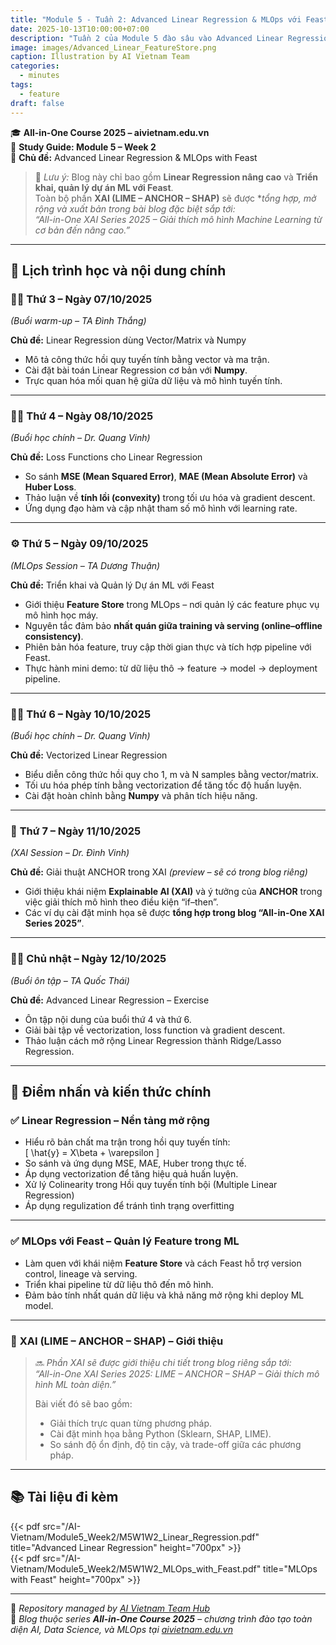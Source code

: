 ```yaml
---
title: "Module 5 - Tuần 2: Advanced Linear Regression & MLOps với Feast"
date: 2025-10-13T10:00:00+07:00
description: "Tuần 2 của Module 5 đào sâu vào Advanced Linear Regression — từ vector hóa công thức đến triển khai dự án ML thực chiến với Feast. Blog này tập trung vào Linear Regression và MLOps, trong khi XAI (LIME–ANCHOR–SHAP) sẽ được tổng hợp trong một bài blog đặc biệt sắp tới!"
image: images/Advanced_Linear_FeatureStore.png
caption: Illustration by AI Vietnam Team
categories:
  - minutes
tags:
  - feature
draft: false
---
```


🎓 **All-in-One Course 2025 – aivietnam.edu.vn**  
📘 **Study Guide: Module 5 – Week 2**  
🧩 **Chủ đề:** Advanced Linear Regression & MLOps with Feast  

> 🧠 *Lưu ý:* Blog này chỉ bao gồm **Linear Regression nâng cao** và **Triển khai, quản lý dự án ML với Feast**.  
> Toàn bộ phần **XAI (LIME – ANCHOR – SHAP)** sẽ được **tổng hợp, mở rộng và xuất bản trong bài blog đặc biệt sắp tới:  
> “All-in-One XAI Series 2025 – Giải thích mô hình Machine Learning từ cơ bản đến nâng cao.”*

---

## 📅 **Lịch trình học và nội dung chính**

### 🧑‍🏫 **Thứ 3 – Ngày 07/10/2025**

_(Buổi warm-up – TA Đình Thắng)_

**Chủ đề:** Linear Regression dùng Vector/Matrix và Numpy  
- Mô tả công thức hồi quy tuyến tính bằng vector và ma trận.  
- Cài đặt bài toán Linear Regression cơ bản với **Numpy**.  
- Trực quan hóa mối quan hệ giữa dữ liệu và mô hình tuyến tính.  

---

### 👨‍🏫 **Thứ 4 – Ngày 08/10/2025**

_(Buổi học chính – Dr. Quang Vinh)_

**Chủ đề:** Loss Functions cho Linear Regression  
- So sánh **MSE (Mean Squared Error)**, **MAE (Mean Absolute Error)** và **Huber Loss**.  
- Thảo luận về **tính lồi (convexity)** trong tối ưu hóa và gradient descent.  
- Ứng dụng đạo hàm và cập nhật tham số mô hình với learning rate.  

---

### ⚙️ **Thứ 5 – Ngày 09/10/2025**

_(MLOps Session – TA Dương Thuận)_

**Chủ đề:** Triển khai và Quản lý Dự án ML với Feast  
- Giới thiệu **Feature Store** trong MLOps – nơi quản lý các feature phục vụ mô hình học máy.  
- Nguyên tắc đảm bảo **nhất quán giữa training và serving (online–offline consistency)**.  
- Phiên bản hóa feature, truy cập thời gian thực và tích hợp pipeline với Feast.  
- Thực hành mini demo: từ dữ liệu thô → feature → model → deployment pipeline.  

---

### 👨‍🏫 **Thứ 6 – Ngày 10/10/2025**

_(Buổi học chính – Dr. Quang Vinh)_

**Chủ đề:** Vectorized Linear Regression  
- Biểu diễn công thức hồi quy cho 1, m và N samples bằng vector/matrix.  
- Tối ưu hóa phép tính bằng vectorization để tăng tốc độ huấn luyện.  
- Cài đặt hoàn chỉnh bằng **Numpy** và phân tích hiệu năng.  

---

### 🔬 **Thứ 7 – Ngày 11/10/2025**

_(XAI Session – Dr. Đình Vinh)_

**Chủ đề:** Giải thuật ANCHOR trong XAI *(preview – sẽ có trong blog riêng)*  
- Giới thiệu khái niệm **Explai­nable AI (XAI)** và ý tưởng của **ANCHOR** trong việc giải thích mô hình theo điều kiện “if–then”.  
- Các ví dụ cài đặt minh họa sẽ được **tổng hợp trong blog “All-in-One XAI Series 2025”**.  

---

### 👨‍🎓 **Chủ nhật – Ngày 12/10/2025**

_(Buổi ôn tập – TA Quốc Thái)_

**Chủ đề:** Advanced Linear Regression – Exercise  
- Ôn tập nội dung của buổi thứ 4 và thứ 6.  
- Giải bài tập về vectorization, loss function và gradient descent.  
- Thảo luận cách mở rộng Linear Regression thành Ridge/Lasso Regression.  

---

## 📌 **Điểm nhấn và kiến thức chính**

### ✅ **Linear Regression – Nền tảng mở rộng**

- Hiểu rõ bản chất ma trận trong hồi quy tuyến tính:  
  \[
  \hat{y} = X\beta + \varepsilon
  \]
- So sánh và ứng dụng MSE, MAE, Huber trong thực tế.  
- Áp dụng vectorization để tăng hiệu quả huấn luyện.  
- Xử lý Colinearity trong Hồi quy tuyến tính bội (Multiple Linear Regression)
- Áp dụng regulization để tránh tình trạng overfitting

---

### ✅ **MLOps với Feast – Quản lý Feature trong ML**

- Làm quen với khái niệm **Feature Store** và cách Feast hỗ trợ version control, lineage và serving.  
- Triển khai pipeline từ dữ liệu thô đến mô hình.  
- Đảm bảo tính nhất quán dữ liệu và khả năng mở rộng khi deploy ML model.  

---

### 🧩 **XAI (LIME – ANCHOR – SHAP) – Giới thiệu**

> 🔜 *Phần XAI sẽ được giới thiệu chi tiết trong blog riêng sắp tới:  
> “All-in-One XAI Series 2025: LIME – ANCHOR – SHAP – Giải thích mô hình ML toàn diện.”*  
>  
> Bài viết đó sẽ bao gồm:  
> - Giải thích trực quan từng phương pháp.  
> - Cài đặt minh họa bằng Python (Sklearn, SHAP, LIME).  
> - So sánh độ ổn định, độ tin cậy, và trade-off giữa các phương pháp.  

---

## 📚 **Tài liệu đi kèm**

{{< pdf src="/AI-Vietnam/Module5_Week2/M5W1W2_Linear_Regression.pdf" title="Advanced Linear Regression" height="700px" >}}  
{{< pdf src="/AI-Vietnam/Module5_Week2/M5W1W2_MLOps_with_Feast.pdf" title="MLOps with Feast" height="700px" >}}  

---

🧠 _Repository managed by [AI Vietnam Team Hub](https://github.com/AI-Vietnam-Institution/All-in-One-Course)_  
📍 _Blog thuộc series **All-in-One Course 2025** – chương trình đào tạo toàn diện AI, Data Science, và MLOps tại [aivietnam.edu.vn](https://aivietnam.edu.vn)_
